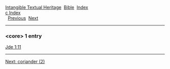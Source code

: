 [Intangible Textual Heritage](../../index)  [Bible](../index) 
[Index](index)   
[c Index](_c_)  
  [Previous](c02572)  [Next](c02574) 

------------------------------------------------------------------------

### &lt;core&gt; 1 entry

[Jde 1:11](../kjv/jde001.htm#011)  

------------------------------------------------------------------------

[Next: coriander (2)](c02574)
